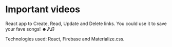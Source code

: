 # Important videos 

React app to Create, Read, Update and Delete links. You could use it to save your fave songs! ☻♪♫

Technologies used: React, Firebase and Materialize.css.


